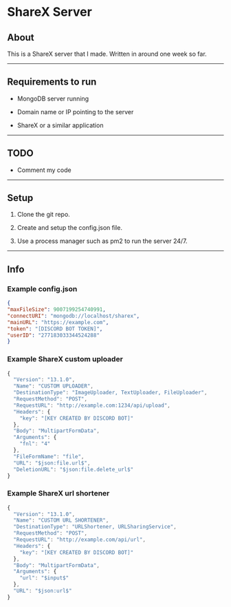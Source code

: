 # ShareX Server

## About

This is a ShareX server that I made.
Written in around one week so far.
  
---

## Requirements to run

- MongoDB server running

- Domain name or IP pointing to the server

- ShareX or a similar application

---

## TODO

- Comment my code

---

## Setup

1. Clone the git repo.

2. Create and setup the config.json file.

3. Use a process manager such as pm2 to run the server 24/7.

---

## Info

### Example config.json
```json
{  
"maxFileSize": 9007199254740991,  
"connectURI": "mongodb://localhost/sharex",  
"mainURL": "https://example.com",  
"token": "[DISCORD BOT TOKEN]",  
"userID": "277183033344524288"  
}
```

### Example ShareX custom uploader
```js
{
  "Version": "13.1.0",
  "Name": "CUSTOM UPLOADER",
  "DestinationType": "ImageUploader, TextUploader, FileUploader",
  "RequestMethod": "POST",
  "RequestURL": "http://example.com:1234/api/upload",
  "Headers": {
    "key": "[KEY CREATED BY DISCORD BOT]"
  },
  "Body": "MultipartFormData",
  "Arguments": {
    "fnl": "4"
  },
  "FileFormName": "file",
  "URL": "$json:file.url$",
  "DeletionURL": "$json:file.delete_url$"
}
```

### Example ShareX url shortener
```js
{
  "Version": "13.1.0",
  "Name": "CUSTOM URL SHORTENER",
  "DestinationType": "URLShortener, URLSharingService",
  "RequestMethod": "POST",
  "RequestURL": "http://example.com/api/url",
  "Headers": {
    "key": "[KEY CREATED BY DISCORD BOT]"
  },
  "Body": "MultipartFormData",
  "Arguments": {
    "url": "$input$"
  },
  "URL": "$json:url$"
}
```
